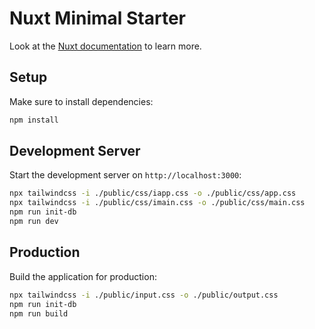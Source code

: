 # Nuxt Minimal Starter

Look at the [Nuxt documentation](https://nuxt.com/docs/getting-started/introduction) to learn more.

## Setup

Make sure to install dependencies:

```bash
npm install
```

## Development Server

Start the development server on `http://localhost:3000`:

```bash
npx tailwindcss -i ./public/css/iapp.css -o ./public/css/app.css
npx tailwindcss -i ./public/css/imain.css -o ./public/css/main.css
npm run init-db
npm run dev
```

## Production

Build the application for production:

```bash
npx tailwindcss -i ./public/input.css -o ./public/output.css
npm run init-db
npm run build
```
